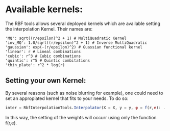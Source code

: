 # Available kernels:

The RBF tools allows several deployed kernels which are available setting the interpolation Kernel. Their names are: 
```
'MQ': sqrt((r/epsilon)^2 + 1) # MultiQuadratic Kernel
'inv_MQ': 1.0/sqrt((r/epsilon)^2 + 1) # Inverse MultiQuadratic
'gaussian': exp(-(r/epsilon)^2) # Guassian functional kernel
'linear': r # Lineal combinations
'cubic': r^3 # Cubic combinations
'quintic': r^5 # Quintic combitations
'thin_plate': r^2 * log(r)
```

## Setting your own Kernel:

By several reasons (such as noise blurring for example), one could need to set an appropiated kernel that fits to your needs. To do so:

```julia
inter = RbfInterpolationTools.Interpolator(X = X, y = y, φ = f(r,e): ...  )
```
 In this way, the setting of the weights will occurr using only the function f(r,e).